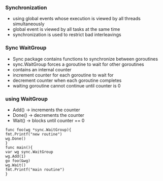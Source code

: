 ### Synchronization
- using global events whose execution is viewed by all threads simultaneously
- global event is viewed by all tasks at the same time
- synchronization is used to restrict bad interleavings

### Sync WaitGroup
- Sync package contains functions to synchronize between goroutines
- sync.WaitGroup forces a goroutine to wait for other goroutines
- contains an internal counter
- increment counter for each goroutine to wait for
- decrement counter when each goroutine completes
- waiting goroutine cannot continue until counter is 0

### using WaitGroup
- Add() -> increments the counter
- Done() -> decrements the counter
- Wait() -> blocks until counter == 0

```
func foo(wg *sync.WaitGroup){
fmt.Printf("new routine")
wg.Done()
}
func main(){
var wg sync.WaitGroup
wg.Add(1)
go foo(&wg)
wg.Wait()
fmt.Printf("main routine")
}
```

